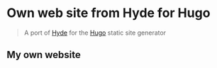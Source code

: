 Own web site from Hyde for Hugo
=============
>A port of [Hyde][hyde] for the [Hugo][hugo] static site generator

[hyde]: https://github.com/poole/hyde
[hugo]: https://github.com/spf13/hugo

My own website
---------------
[here]: http://www.houvong.net
